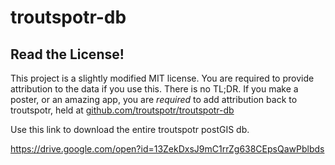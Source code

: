 # troutspotr-db

## Read the License!

This project is a slightly modified MIT license. You are required to provide attribution to the data if you use this. There is no TL;DR. If you make a poster, or an amazing app, you are _required_ to add attribution back to troutspotr, held at [github.com/troutspotr/troutspotr-db](github.com/troutspotr/troutspotr-db)

Use this link to download the entire troutspotr postGIS db.

https://drive.google.com/open?id=13ZekDxsJ9mC1rrZg638CEpsQawPblbds

